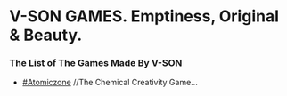 # V-SON GAMES. Emptiness, Original & Beauty.
### The List of **The Games Made By V-SON**
* [#Atomiczone](az.md) //The Chemical Creativity Game...
